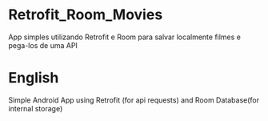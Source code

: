 # Retrofit_Room_Movies
App simples utilizando Retrofit e Room para salvar localmente filmes e pega-los de uma API

# English
Simple Android App using Retrofit (for api requests) and Room Database(for internal storage)

